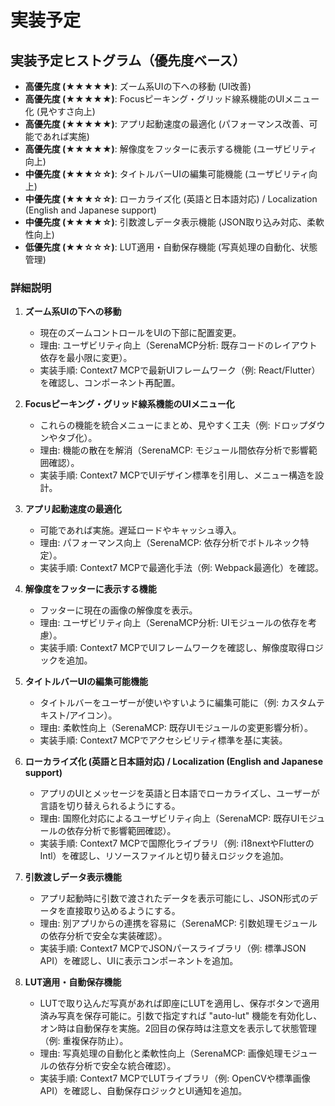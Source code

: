# 実装予定


## 実装予定ヒストグラム（優先度ベース）
- **高優先度 (★★★★★)**: ズーム系UIの下への移動 (UI改善)
- **高優先度 (★★★★★)**: Focusピーキング・グリッド線系機能のUIメニュー化 (見やすさ向上)
- **高優先度 (★★★★★)**: アプリ起動速度の最適化 (パフォーマンス改善、可能であれば実施)
- **高優先度 (★★★★★)**: 解像度をフッターに表示する機能 (ユーザビリティ向上)
- **中優先度 (★★★☆☆)**: タイトルバーUIの編集可能機能 (ユーザビリティ向上)
- **中優先度 (★★★☆☆)**: ローカライズ化 (英語と日本語対応) / Localization (English and Japanese support)
- **中優先度 (★★★★☆)**: 引数渡しデータ表示機能 (JSON取り込み対応、柔軟性向上)
- **低優先度 (★★☆☆☆)**: LUT適用・自動保存機能 (写真処理の自動化、状態管理)

### 詳細説明
1. **ズーム系UIの下への移動**  
    - 現在のズームコントロールをUIの下部に配置変更。  
    - 理由: ユーザビリティ向上（SerenaMCP分析: 既存コードのレイアウト依存を最小限に変更）。  
    - 実装手順: Context7 MCPで最新UIフレームワーク（例: React/Flutter）を確認し、コンポーネント再配置。

2. **Focusピーキング・グリッド線系機能のUIメニュー化**  
    - これらの機能を統合メニューにまとめ、見やすく工夫（例: ドロップダウンやタブ化）。  
    - 理由: 機能の散在を解消（SerenaMCP: モジュール間依存分析で影響範囲確認）。  
    - 実装手順: Context7 MCPでUIデザイン標準を引用し、メニュー構造を設計。

3. **アプリ起動速度の最適化**  
    - 可能であれば実施。遅延ロードやキャッシュ導入。  
    - 理由: パフォーマンス向上（SerenaMCP: 依存分析でボトルネック特定）。  
    - 実装手順: Context7 MCPで最適化手法（例: Webpack最適化）を確認。

4. **解像度をフッターに表示する機能**  
    - フッターに現在の画像の解像度を表示。  
    - 理由: ユーザビリティ向上（SerenaMCP分析: UIモジュールの依存を考慮）。  
    - 実装手順: Context7 MCPでUIフレームワークを確認し、解像度取得ロジックを追加。

5. **タイトルバーUIの編集可能機能**  
    - タイトルバーをユーザーが使いやすいように編集可能に（例: カスタムテキスト/アイコン）。  
    - 理由: 柔軟性向上（SerenaMCP: 既存UIモジュールの変更影響分析）。  
    - 実装手順: Context7 MCPでアクセシビリティ標準を基に実装。

6. **ローカライズ化 (英語と日本語対応) / Localization (English and Japanese support)**  
    - アプリのUIとメッセージを英語と日本語でローカライズし、ユーザーが言語を切り替えられるようにする。  
    - 理由: 国際化対応によるユーザビリティ向上（SerenaMCP: 既存UIモジュールの依存分析で影響範囲確認）。  
    - 実装手順: Context7 MCPで国際化ライブラリ（例: i18nextやFlutterのIntl）を確認し、リソースファイルと切り替えロジックを追加。

7. **引数渡しデータ表示機能**  
    - アプリ起動時に引数で渡されたデータを表示可能にし、JSON形式のデータを直接取り込めるようにする。  
    - 理由: 別アプリからの連携を容易に（SerenaMCP: 引数処理モジュールの依存分析で安全な実装確認）。  
    - 実装手順: Context7 MCPでJSONパースライブラリ（例: 標準JSON API）を確認し、UIに表示コンポーネントを追加。

8. **LUT適用・自動保存機能**  
    - LUTで取り込んだ写真があれば即座にLUTを適用し、保存ボタンで適用済み写真を保存可能に。引数で指定すれば "auto-lut" 機能を有効化し、オン時は自動保存を実施。2回目の保存時は注意文を表示して状態管理（例: 重複保存防止）。  
    - 理由: 写真処理の自動化と柔軟性向上（SerenaMCP: 画像処理モジュールの依存分析で安全な統合確認）。  
    - 実装手順: Context7 MCPでLUTライブラリ（例: OpenCVや標準画像API）を確認し、自動保存ロジックとUI通知を追加。
